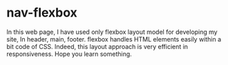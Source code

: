 # nav-flexbox
In this web page, I have used only flexbox layout model for developing my site, In header, main, footer. flexbox handles HTML elements easily within a bit code of CSS. Indeed, this layout approach is very efficient in responsiveness. Hope you learn something.
